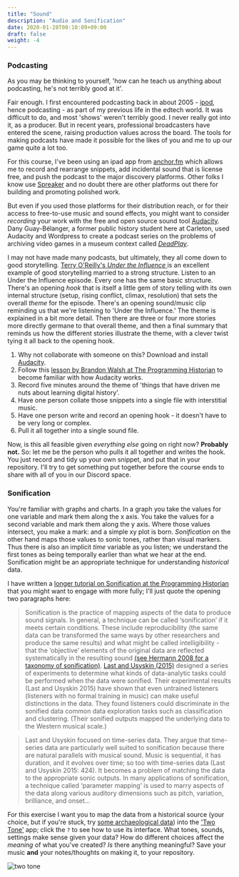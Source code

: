 ```yaml
---
title: "Sound"
description: "Audio and Sonification"
date: 2020-01-28T00:10:09+09:00
draft: false
weight: -4
---
```


### Podcasting

As you may be thinking to yourself, 'how can he teach us anything about podcasting, he's not terribly good at it'.

Fair enough. I first encountered podcasting back in about 2005 - [ipod](https://en.wikipedia.org/wiki/IPod), hence podcasting - as part of my previous life in the edtech world. It was difficult to do, and most 'shows' weren't terribly good. I never really got into it, as a producer. But in recent years, professional broadcasters have entered the scene, raising production values across the board. The tools for making podcasts have made it possible for the likes of you and me to up our game quite a lot too.

For this course, I've been using an ipad app from [anchor.fm](https://anchor.fm) which allows me to record and rearrange snippets, add incidental sound that is license free, and push the podcast to the major discovery platforms. Other folks I know use [Spreaker](https://www.spreaker.com/) and no doubt there are other platforms out there for building and promoting polished work.

But even if you used those platforms for their distribution reach, or for their access to free-to-use music and sound effects, you might want to consider _recording_ your work with the free and open source sound tool [Audacity](https://www.audacityteam.org/). Dany Guay-Bélanger, a former public history student here at Carleton, used Audacity and Wordpress to create a podcast series on the problems of archiving video games in a museum context called [_DeadPlay_](http://deadplay.net/).

I may not have made many podcasts, but ultimately, they all come down to good storytelling. [Terry O'Reilly's _Under the Influence_ ](https://www.cbc.ca/radio/podcasts/arts-culture/under-the-influence/) is an excellent example of good storytelling married to a strong structure. Listen to an Under the Influence episode. Every one has the same basic structure. There's an opening _hook_ that is itself a little gem of story telling with its own internal structure (setup, rising conflict, climax, resolution) that sets the overall _theme_ for the episode. There's an opening sound/music clip reminding us that we're listening to 'Under the Influence.' The theme is explained in a bit more detail. Then there are three or four more stories more directly germane to that overall theme, and then a final summary that reminds us how the different stories illustrate the theme, with a clever twist tying it all back to the opening hook.

1. Why not collaborate with someone on this? Download and install [Audacity](https://www.audacityteam.org/).
2. Follow this [lesson by Brandon Walsh at The Programming Historian](https://programminghistorian.org/en/lessons/editing-audio-with-audacity) to become familiar with how Audacity works.
3. Record five minutes around the theme of 'things that have driven me nuts about learning digital history'.
4. Have one person collate those snippets into a single file with interstitial music.
5. Have one person write and record an opening hook - it doesn't have to be very long or complex.
6. Pull it all together into a single sound file.

Now, is this all feasible given _everything else_ going on right now? **Probably not.** So: let me be the person who pulls it all together and writes the hook. You just record and tidy up your own snippet, and put that in your repository. I'll try to get something put together before the course ends to share with all of you in our Discord space.

### Sonification

You're familiar with graphs and charts. In a graph you take the values for one variable and mark them along the x axis. You take the values for a second variable and mark them along the y axis. Where those values intersect, you make a mark: and a simple xy plot is born. _Sonification_ on the other hand maps those values to sonic tones, rather than visual markers. Thus there is also an implicit _time_ variable as you listen; we understand the first tones as being temporally earlier than what we hear at the end. Sonification might be an appropriate technique for understanding _historical_ data.

I have written a [longer tutorial on Sonification at the Programming Historian](https://programminghistorian.org/en/lessons/sonification) that you might want to engage with more fully; I'll just quote the opening two paragraphs here:

> Sonification is the practice of mapping aspects of the data to produce sound signals. In general, a technique can be called ‘sonification’ if it meets certain conditions. These include reproducibility (the same data can be transformed the same ways by other researchers and produce the same results) and what might be called intelligibility - that the ‘objective’ elements of the original data are reflected systematically in the resulting sound [(see Hermann 2008 for a taxonomy of sonification)](https://www.icad.org/Proceedings/2008/Hermann2008.pdf). [Last and Usyskin (2015)](https://www.researchgate.net/publication/282504359_Listen_to_the_Sound_of_Data) designed a series of experiments to determine what kinds of data-analytic tasks could be performed when the data were sonified. Their experimental results (Last and Usyskin 2015) have shown that even untrained listeners (listeners with no formal training in music) can make useful distinctions in the data. They found listeners could discriminate in the sonified data common data exploration tasks such as classification and clustering. (Their sonified outputs mapped the underlying data to the Western musical scale.)

> Last and Usyskin focused on time-series data. They argue that time-series data are particularly well suited to sonification because there are natural parallels with musical sound. Music is sequential, it has duration, and it evolves over time; so too with time-series data (Last and Usyskin 2015: 424). It becomes a problem of matching the data to the appropriate sonic outputs. In many applications of sonification, a technique called ‘parameter mapping’ is used to marry aspects of the data along various auditory dimensions such as pitch, variation, brilliance, and onset...

For this exercise I want you to map the data from a historical source (your choice, but if you're stuck, try [some archaeological data](https://programminghistorian.org/assets/sonification-roman-data.csv)) into the ['Two Tone'](https://app.twotone.io/) app; click the `?` to see how to use its interface. What tones, sounds, settings make sense given your data? How do different choices affect the _meaning_ of what you've created? _Is_ there anything meaningful? Save your music **and** your notes/thoughts on making it, to your repository.

![two tone](/images/two-tone.png)
